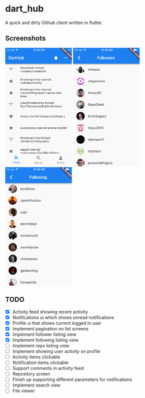 # dart_hub

A quick and dirty Github client written in flutter.

## Screenshots

![Activity feed](screenshots/feedview.png) ![Followers](screenshots/followers.png) ![Following](screenshots/following.png)


## TODO

- [x] Activity feed showing recent activity
- [x] Notifications ui which shows unread notifications
- [x] Profile ui that shows current logged in user
- [x] Implement pagination on list screens
- [x] Implement follower listing view
- [x] Implement following listing view
- [ ] Implement repo listing view
- [ ] Implement showing user activity on profile
- [ ] Activity items clickable
- [ ] Notification items clickable
- [ ] Support comments in activity feed
- [ ] Repository screen
- [ ] Finish up supporting different parameters for notifications
- [ ] Implement search view
- [ ] File viewer
